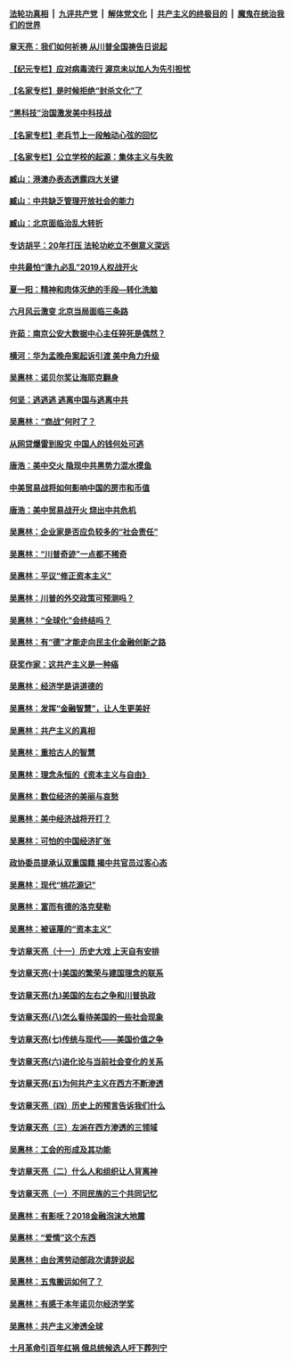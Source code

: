####  [法轮功真相](../../../../basic/blob/master/README.md?t=07040202) &nbsp;|&nbsp; [九评共产党](../../../../9ping.md/blob/master/README.md?t=07040202) &nbsp;|&nbsp; [解体党文化](../../../../jtdwh.md/blob/master/README.md?t=07040202)  &nbsp;|&nbsp; [共产主义的终极目的](../../../../gczydzjmd.md/blob/master/README.md?t=07040202) &nbsp;|&nbsp; [魔鬼在统治我们的世界](../../../../mgztzwmdsj.md/blob/master/README.md?t=07040202) 

#### [章天亮：我们如何祈祷 从川普全国祷告日说起](../pages/nsc423/n11944627.md?t=07040202) 

#### [【纪元专栏】应对病毒流行 渥京未以加人为先引担忧](../pages/nsc423/n11875714.md?t=07040202) 

#### [【名家专栏】是时候拒绝“封杀文化”了](../pages/nsc423/n11814093.md?t=07040202) 

#### [“黑科技”治国激发美中科技战](../pages/nsc423/n11638056.md?t=07040202) 

#### [【名家专栏】老兵节上一段触动心弦的回忆](../pages/nsc423/n11646016.md?t=07040202) 

#### [【名家专栏】公立学校的起源：集体主义与失败](../pages/nsc423/n11601833.md?t=07040202) 

#### [臧山：港澳办表态透露四大关键](../pages/nsc423/n11421628.md?t=07040202) 

#### [臧山：中共缺乏管理开放社会的能力](../pages/nsc423/n11407457.md?t=07040202) 

#### [臧山：北京面临治乱大转折](../pages/nsc423/n11406895.md?t=07040202) 

#### [专访胡平：20年打压 法轮功屹立不倒意义深远](../pages/nsc423/n11398800.md?t=07040202) 

#### [中共最怕“逢九必乱”2019人权战开火](../pages/nsc423/n11385248.md?t=07040202) 

#### [夏一阳：精神和肉体灭绝的手段—转化洗脑](../pages/nsc423/n11368250.md?t=07040202) 

#### [六月风云激变 北京当局面临三条路](../pages/nsc423/n11313668.md?t=07040202) 

#### [许茹：南京公安大数据中心主任猝死是偶然？](../pages/nsc423/n11064744.md?t=07040202) 

#### [横河：华为孟晚舟案起诉引渡 美中角力升级](../pages/nsc423/n11027230.md?t=07040202) 

#### [吴惠林：诺贝尔奖让海耶克翻身](../pages/nsc423/n10890049.md?t=07040202) 

#### [何坚：逃逃逃 逃离中国与逃离中共](../pages/nsc423/n10592891.md?t=07040202) 

#### [吴惠林：“商战”何时了？](../pages/nsc423/n10573558.md?t=07040202) 

#### [从网贷爆雷到股灾 中国人的钱何处可逃](../pages/nsc423/n10572800.md?t=07040202) 

#### [唐浩：美中交火 隐现中共黑势力混水摸鱼](../pages/nsc423/n10544040.md?t=07040202) 

#### [中美贸易战将如何影响中国的房市和币值](../pages/nsc423/n10543697.md?t=07040202) 

#### [唐浩：美中贸易战开火 烧出中共危机](../pages/nsc423/n10540126.md?t=07040202) 

#### [吴惠林：企业家是否应负较多的“社会责任”](../pages/nsc423/n10535022.md?t=07040202) 

#### [吴惠林：“川普奇迹”一点都不稀奇](../pages/nsc423/n10512808.md?t=07040202) 

#### [吴惠林：平议“修正资本主义”](../pages/nsc423/n10495724.md?t=07040202) 

#### [吴惠林：川普的外交政策可预测吗？](../pages/nsc423/n10462387.md?t=07040202) 

#### [吴惠林：“全球化”会终结吗？](../pages/nsc423/n10452838.md?t=07040202) 

#### [吴惠林：有“德”才能走向民主化金融创新之路](../pages/nsc423/n10432292.md?t=07040202) 

#### [获奖作家：这共产主义是一种癌](../pages/nsc423/n10431541.md?t=07040202) 

#### [吴惠林：经济学是讲道德的](../pages/nsc423/n10398014.md?t=07040202) 

#### [吴惠林：发挥“金融智慧”，让人生更美好](../pages/nsc423/n10375019.md?t=07040202) 

#### [吴惠林：共产主义的真相](../pages/nsc423/n10351394.md?t=07040202) 

#### [吴惠林：重拾古人的智慧](../pages/nsc423/n10337691.md?t=07040202) 

#### [吴惠林：理念永恒的《资本主义与自由》](../pages/nsc423/n10316274.md?t=07040202) 

#### [吴惠林：数位经济的美丽与哀愁](../pages/nsc423/n10292946.md?t=07040202) 

#### [吴惠林：美中经济战将开打？](../pages/nsc423/n10258825.md?t=07040202) 

#### [吴惠林：可怕的中国经济扩张](../pages/nsc423/n10219147.md?t=07040202) 

#### [政协委员提承认双重国籍 揭中共官员过客心态](../pages/nsc423/n10208809.md?t=07040202) 

#### [吴惠林：现代“桃花源记”](../pages/nsc423/n10185234.md?t=07040202) 

#### [吴惠林：富而有德的洛克斐勒](../pages/nsc423/n10142264.md?t=07040202) 

#### [吴惠林：被诬蔑的“资本主义”](../pages/nsc423/n10124816.md?t=07040202) 

#### [专访章天亮（十一）历史大戏 上天自有安排](../pages/nsc423/n10094905.md?t=07040202) 

#### [专访章天亮(十)美国的繁荣与建国理念的联系](../pages/nsc423/n10094899.md?t=07040202) 

#### [专访章天亮(九)美国的左右之争和川普执政](../pages/nsc423/n10094889.md?t=07040202) 

#### [专访章天亮(八)怎么看待美国的一些社会现象](../pages/nsc423/n10094857.md?t=07040202) 

#### [专访章天亮(七)传统与现代——美国价值之争](../pages/nsc423/n10093140.md?t=07040202) 

#### [专访章天亮(六)进化论与当前社会变化的关系](../pages/nsc423/n10092036.md?t=07040202) 

#### [专访章天亮(五)为何共产主义在西方不断渗透](../pages/nsc423/n10083620.md?t=07040202) 

#### [专访章天亮（四）历史上的预言告诉我们什么](../pages/nsc423/n10083606.md?t=07040202) 

#### [专访章天亮（三）左派在西方渗透的三领域](../pages/nsc423/n10081115.md?t=07040202) 

#### [吴惠林：工会的形成及其功能](../pages/nsc423/n10080633.md?t=07040202) 

#### [专访章天亮（二）什么人和组织让人背离神](../pages/nsc423/n10076637.md?t=07040202) 

#### [专访章天亮（一）不同民族的三个共同记忆](../pages/nsc423/n10074188.md?t=07040202) 

#### [吴惠林：有影呒？2018金融泡沫大地震](../pages/nsc423/n10040534.md?t=07040202) 

#### [吴惠林：“爱情”这个东西](../pages/nsc423/n10019423.md?t=07040202) 

#### [吴惠林：由台湾劳动部政次请辞说起](../pages/nsc423/n9979679.md?t=07040202) 

#### [吴惠林：五鬼搬运如何了？](../pages/nsc423/n9925338.md?t=07040202) 

#### [吴惠林：有感于本年诺贝尔经济学奖](../pages/nsc423/n9871883.md?t=07040202) 

#### [吴惠林：共产主义渗透全球](../pages/nsc423/n9812748.md?t=07040202) 

#### [十月革命引百年红祸 俄总统候选人吁下葬列宁](../pages/nsc423/n9810182.md?t=07040202) 

